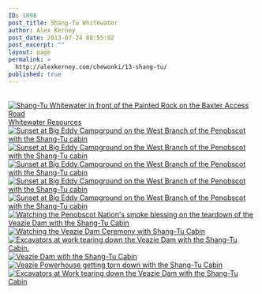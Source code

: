 ```yaml
---
ID: 1898
post_title: Shang-Tu Whitewater
author: Alex Kerney
post_date: 2013-07-24 08:55:02
post_excerpt: ""
layout: page
permalink: >
  http://alexkerney.com/chewonki/13-shang-tu/
published: true
---
```

  [<img class="alignnone size-large wp-image-1899 [ftmt_id] nofotomoto" alt="Shang-Tu Whitewater in front of the Painted Rock on the Baxter Access Road" src="http://alexkerney.com/wp-content/uploads/2013/07/20130717_DSC0004-840x559.jpg" />][1] [Whitewater Resources][2] [<img class="alignnone size-large wp-image-1900 [ftmt_id] nofotomoto" alt="Sunset at Big Eddy Campground on the West Branch of the Penobscot with the Shang-Tu cabin" src="http://alexkerney.com/wp-content/uploads/2013/07/20130720_DSC0008pano-840x351.jpg" />][3] [<img class="alignnone size-large wp-image-1901 [ftmt_id] nofotomoto" alt="Sunset at Big Eddy Campground on the West Branch of the Penobscot with the Shang-Tu cabin" src="http://alexkerney.com/wp-content/uploads/2013/07/20130720_DSC0015-840x557.jpg" />][4] [<img class="alignnone size-large wp-image-1902 [ftmt_id] nofotomoto" alt="Sunset at Big Eddy Campground on the West Branch of the Penobscot with the Shang-Tu cabin" src="http://alexkerney.com/wp-content/uploads/2013/07/20130720_DSC0017pano-840x449.jpg" />][5] [<img class="alignnone size-large wp-image-1903 [ftmt_id] nofotomoto" alt="Sunset at Big Eddy Campground on the West Branch of the Penobscot with the Shang-Tu cabin" src="http://alexkerney.com/wp-content/uploads/2013/07/20130720_DSC0029-840x557.jpg" />][6] [<img class="alignnone size-large wp-image-1904 [ftmt_id] nofotomoto" alt="Sunset at Big Eddy Campground on the West Branch of the Penobscot with the Shang-Tu cabin" src="http://alexkerney.com/wp-content/uploads/2013/07/20130720_DSC0031-840x557.jpg" />][7] [<img class="alignnone size-large wp-image-1905 [ftmt_id] nofotomoto" alt="Watching the Penobscot Nation's smoke blessing on the teardown of the Veazie Dam with the Shang-Tu Cabin" src="http://alexkerney.com/wp-content/uploads/2013/07/20130722_DSC0035-840x1264.jpg" />][8] [<img class="alignnone size-large wp-image-1906 [ftmt_id] nofotomoto" alt="Watching the Veazie Dam Ceremony with Shang-Tu Cabin" src="http://alexkerney.com/wp-content/uploads/2013/07/20130722_DSC0038-840x1264.jpg" />][9] [<img class="alignnone size-large wp-image-1907 [ftmt_id] nofotomoto" alt="Excavators at work tearing down the Veazie Dam with the Shang-Tu Cabin." src="http://alexkerney.com/wp-content/uploads/2013/07/20130722_DSC0052-840x1264.jpg" />][10] [<img class="alignnone size-large wp-image-1908 [ftmt_id] nofotomoto" alt="Veazie Dam with the Shang-Tu Cabin" src="http://alexkerney.com/wp-content/uploads/2013/07/20130722_DSC0065pano-840x199.jpg" />][11] [<img class="alignnone size-large wp-image-1909 [ftmt_id] nofotomoto" alt="Veazie Powerhouse getting torn down with the Shang-Tu Cabin" src="http://alexkerney.com/wp-content/uploads/2013/07/20130722_DSC0076-840x557.jpg" />][12] [<img class="alignnone size-large wp-image-1910 [ftmt_id] nofotomoto" alt="Excavators at Work tearing down the Veazie Dam with the Shang-Tu Cabin" src="http://alexkerney.com/wp-content/uploads/2013/07/20130722_DSC0085-840x557.jpg" />][13]

 [1]: http://alexkerney.com/wp-content/uploads/2013/07/20130717_DSC0004.jpg
 [2]: http://alexkerney.com/chewonki/whitewater-resources/ "Whitewater Resources"
 [3]: http://alexkerney.com/wp-content/uploads/2013/07/20130720_DSC0008pano.jpg
 [4]: http://alexkerney.com/wp-content/uploads/2013/07/20130720_DSC0015.jpg
 [5]: http://alexkerney.com/wp-content/uploads/2013/07/20130720_DSC0017pano.jpg
 [6]: http://alexkerney.com/wp-content/uploads/2013/07/20130720_DSC0029.jpg
 [7]: http://alexkerney.com/wp-content/uploads/2013/07/20130720_DSC0031.jpg
 [8]: http://alexkerney.com/wp-content/uploads/2013/07/20130722_DSC0035.jpg
 [9]: http://alexkerney.com/wp-content/uploads/2013/07/20130722_DSC0038.jpg
 [10]: http://alexkerney.com/wp-content/uploads/2013/07/20130722_DSC0052.jpg
 [11]: http://alexkerney.com/wp-content/uploads/2013/07/20130722_DSC0065pano.jpg
 [12]: http://alexkerney.com/wp-content/uploads/2013/07/20130722_DSC0076.jpg
 [13]: http://alexkerney.com/wp-content/uploads/2013/07/20130722_DSC0085.jpg